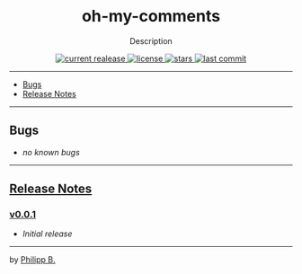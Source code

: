 <div align="center">
  <br />
  <!-- <img src="" alt="oh-my-commentsLogo" width="30%"/> -->
  <h1>oh-my-comments</h1>
  <p>
     Description
  </p>
</div>

<!-- Badges -->
<div align="center">
   <a href="https://github.com/cophilot/oh-my-comments/releases">
       <img src="https://img.shields.io/github/v/release/cophilot/oh-my-comments?display_name=tag" alt="current realease" />
   </a>
   <a href="https://github.com/cophilot/oh-my-comments/blob/master/LICENSE">
       <img src="https://img.shields.io/github/license/cophilot/oh-my-comments" alt="license" />
   </a>
   <a href="https://github.com/cophilot/oh-my-comments/stargazers">
       <img src="https://img.shields.io/github/stars/cophilot/oh-my-comments" alt="stars" />
   </a>
   <a href="https://github.com/cophilot/oh-my-comments/commits/master">
       <img src="https://img.shields.io/github/last-commit/cophilot/oh-my-comments" alt="last commit" />
   </a>
</div>

---

* [Bugs](#bugs)
* [Release Notes](#release-notes)

---

## Bugs

* *no known bugs*

---

## [Release Notes](https://github.com/cophilot/oh-my-comments/blob/master/CHANGELOG.md)

### [v0.0.1](https://github.com/cophilot/oh-my-comments/tree/0.0.1)

* *Initial release*

---

by [Philipp B.](https://github.com/cophilot)
